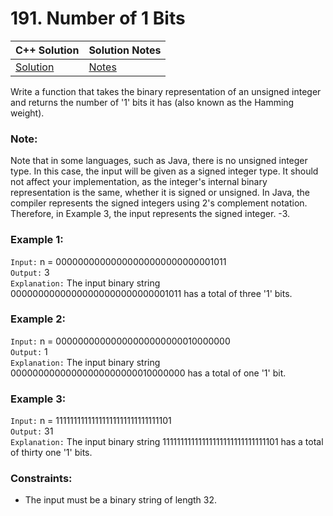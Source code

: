 # 191. Number of 1 Bits

| C++ Solution | Solution Notes |
| --- | --- |
| [Solution](./solution.cpp) | [Notes](./191%20Number%20of%201%20Bits.pdf)

Write a function that takes the binary representation of an unsigned integer and returns
the number of '1' bits it has (also known as the Hamming weight).

### Note:

Note that in some languages, such as Java, there is no unsigned integer type. In this case, the input will be given as a signed integer type. It should not affect your implementation, as the integer's internal binary representation is the same, whether it is signed or unsigned.
In Java, the compiler represents the signed integers using 2's complement notation. Therefore, in Example 3, the input represents the signed integer. -3.
 

### Example 1:

`Input:` n = 00000000000000000000000000001011  
`Output:` 3  
`Explanation:` The input binary string 00000000000000000000000000001011 has a total of three '1' bits.  

### Example 2:

`Input:` n = 00000000000000000000000010000000  
`Output:` 1  
`Explanation:` The input binary string 00000000000000000000000010000000 has a total of one '1' bit.  

### Example 3:

`Input:` n = 11111111111111111111111111111101  
`Output:` 31  
`Explanation:` The input binary string 11111111111111111111111111111101 has a total of thirty one '1' bits.  
 

### Constraints:

- The input must be a binary string of length 32.
